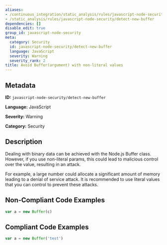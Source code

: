 ```yaml
---
aliases:
- /continuous_integration/static_analysis/rules/javascript-node-security/detect-new-buffer
- /static_analysis/rules/javascript-node-security/detect-new-buffer
dependencies: []
disable_edit: true
group_id: javascript-node-security
meta:
  category: Security
  id: javascript-node-security/detect-new-buffer
  language: JavaScript
  severity: Warning
  severity_rank: 2
title: Avoid Buffer(argument) with non-literal values
---
```

<!--  SOURCED FROM https://github.com/DataDog/datadog-static-analyzer-rule-docs -->


## Metadata
**ID:** `javascript-node-security/detect-new-buffer`

**Language:** JavaScript

**Severity:** Warning

**Category:** Security

## Description
Dealing with binary data can be achieved with the Node.js Buffer class. However, if you use non-literal params, this could lead to malicious control over the value, resulting in an attack.

For example, a large number could allocate a significant amount of memory leading to a denial of service attack. It is recommended to use literal values that you can control to prevent these attacks.

## Non-Compliant Code Examples
```javascript
var a = new Buffer(c)
```

## Compliant Code Examples
```javascript
var a = new Buffer('test')
```
